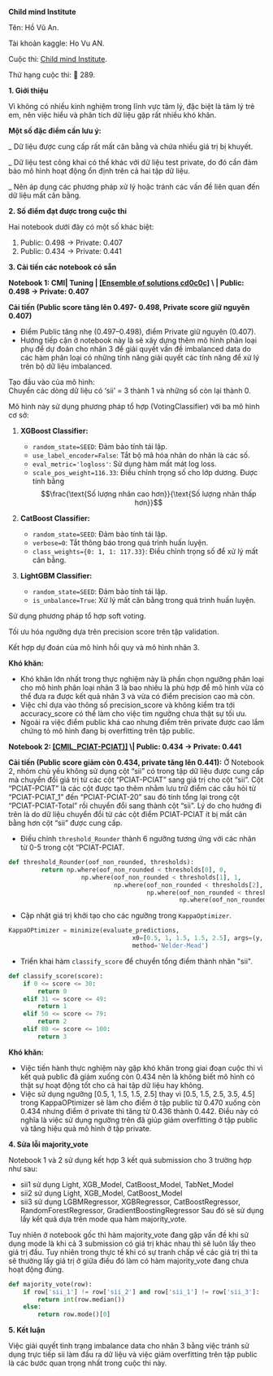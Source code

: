 **Child mind Institute**

Tên: Hồ Vũ An.  

Tài khoản kaggle: Ho Vu AN.  

Cuộc thi: [Child mind Institute](https://www.kaggle.com/competitions/child-mind-institute-problematic-internet-use).  

Thứ hạng cuộc thi: 🥉 289.  


**1. Giới thiệu**

Vì không có nhiều kinh nghiệm trong lĩnh vực tâm lý, đặc biệt là tâm lý trẻ em, nên việc hiểu và phân tích dữ liệu gặp rất nhiều khó khăn.

**Một số đặc điểm cần lưu ý:**

\_ Dữ liệu được cung cấp rất mất cân bằng và chứa nhiều giá trị bị khuyết.

\_ Dữ liệu test công khai có thể khác với dữ liệu test private, do đó cần đảm bảo mô hình hoạt động ổn định trên cả hai tập dữ liệu.

\_ Nên áp dụng các phương pháp xử lý hoặc tránh các vấn đề liên quan đến dữ liệu mất cân bằng.

**2. Số điểm đạt được trong cuộc thi**

Hai notebook dưới đây có một số khác biệt:

1. Public: 0.498 → Private: 0.407
2. Public: 0.434 → Private: 0.441

**3. Cải tiến các notebook có sẵn**

**Notebook 1: CMI| Tuning | [[Ensemble of solutions cd0c0c]](https://www.kaggle.com/code/hovuan/cmi-tuning-ensemble-of-solutions-cd0c0c)
\ | Public: 0.498 → Private: 0.407**

**Cải tiến (Public score tăng lên  0.497- 0.498, Private score giữ nguyên 0.407)**
- Điểm Public tăng nhẹ (0.497–0.498), điểm Private giữ nguyên (0.407).
- Hướng tiếp cận ở notebook này là sẽ xây dựng thêm mô hình phân loại phụ để dự đoán cho nhãn 3 để giải quyết vấn đề imbalanced data do các hàm phân loại có những tính năng giải quyết các tính năng để xử lý trên bộ dữ liệu imbalanced.

Tạo đầu vào của mô hình:  
  Chuyển các dòng dữ liệu có ‘sii’ = 3 thành 1 và những số còn lại thành 0.

Mô hình này sử dụng phương pháp tổ hợp (VotingClassifier) với ba mô hình cơ sở:

  1. **XGBoost Classifier:**
     - `random_state=SEED`: Đảm bảo tính tái lập.
     - `use_label_encoder=False`: Tắt bộ mã hóa nhãn do nhãn là các số.
     - `eval_metric='logloss'`: Sử dụng hàm mất mát log loss.
     - `scale_pos_weight=116.33`: Điều chỉnh trọng số cho lớp dương. Được tính bằng $$\frac{\text{Số lượng nhãn cao hơn}}{\text{Số lượng nhãn thấp hơn}}$$

  2. **CatBoost Classifier:**
     - `random_state=SEED`: Đảm bảo tính tái lập.
     - `verbose=0`: Tắt thông báo trong quá trình huấn luyện.
     - `class_weights={0: 1, 1: 117.33}`: Điều chỉnh trọng số để xử lý mất cân bằng.

  3. **LightGBM Classifier:**
     - `random_state=SEED`: Đảm bảo tính tái lập.
     - `is_unbalance=True`: Xử lý mất cân bằng trong quá trình huấn luyện.

Sử dụng phương pháp tổ hợp soft voting.

Tối ưu hóa ngưỡng dựa trên precision score trên tập validation.

Kết hợp dự đoán của mô hình hồi quy và mô hình nhãn 3.

**Khó khăn:**
-	Khó khăn lớn nhất trong thực nghiệm này là phần chọn ngưỡng phân loại cho mô hình phân loại nhãn 3 là bao nhiêu là phù hợp để mô hình vừa có thể đưa ra được kết quả nhãn 3 và vừa có điểm precision cao mà còn.
-	Việc chỉ dựa vào thông số precision_score và không kiểm tra tới accuracy_score có thể làm cho việc tìm ngưỡng chưa thật sự tối ưu.
-	Ngoài ra việc điểm public khá cao nhưng điểm trên private được cao lắm chứng tỏ mô hình đang bị overfitting trên tập public. 

**Notebook 2: [[CMIL_PCIAT-PCIAT)]]([https://www.kaggle.com/code/hovuan/cmi-tuning-ensemble-of-solutions-cd0c0c](https://www.kaggle.com/code/hovuan/cmil-pciat-pciat))
\| Public: 0.434  → Private: 0.441**

**Cải tiến (Public score giảm còn 0.434, private tăng lên 0.441):**
Ở Notebook 2, nhóm chủ yếu không sử dụng cột “sii” có trong tập dữ liệu được cung cấp mà chuyển đổi giá trị từ các cột “PCIAT-PCIAT” sang giá trị cho cột “sii”. Cột “PCIAT-PCIAT” là các cột được tạo thêm nhằm lưu trữ điểm các câu hỏi từ “PCIAT-PCIAT_1” đến “PCIAT-PCIAT-20” sau đó tính tổng lại trong cột “PCIAT-PCIAT-Total” rồi chuyển đổi sang thành cột “sii”. Lý do cho hướng đi trên là do dữ liệu chuyển đổi từ các cột điểm PCIAT-PCIAT ít bị mất cân bằng hơn cột “sii” được cung cấp.

- Điều chỉnh `threshold_Rounder` thành 6 ngưỡng tương ứng với các nhãn từ 0-5 trong cột “PCIAT-PCIAT.
```python
def threshold_Rounder(oof_non_rounded, thresholds):
         return np.where(oof_non_rounded < thresholds[0], 0,
                    np.where(oof_non_rounded < thresholds[1], 1,
                             np.where(oof_non_rounded < thresholds[2], 2,
                                      np.where(oof_non_rounded < thresholds[3], 3,
                                               np.where(oof_non_rounded < thresholds[4], 4, 5)))))
```
- Cập nhật giá trị khởi tạo cho các ngưỡng trong `KappaOptimizer`.
```python
KappaOPtimizer = minimize(evaluate_predictions,
                                  x0=[0.5, 1, 1.5, 1.5, 2.5], args=(y, oof_non_rounded), 
                                  method='Nelder-Mead')
```
- Triển khai hàm `classify_score` để chuyển tổng điểm thành nhãn "sii".
```python
def classify_score(score):
    if 0 <= score <= 30:
        return 0
    elif 31 <= score <= 49:
        return 1
    elif 50 <= score <= 79:
        return 2
    elif 80 <= score <= 100:
        return 3
```
**Khó khăn:**
-	Việc tiến hành thực nghiệm này gặp khó khăn trong giai đoạn cuộc thi vì kết quả public đã giảm xuống còn 0.434 nên là không biết mô hình có thật sự hoạt động tốt cho cả hai tập dữ liệu hay không.
-	Việc sử dụng ngưỡng [0.5, 1, 1.5, 1.5, 2.5] thay vì [0.5, 1.5, 2.5, 3.5, 4.5] trong KappaOPtimizer sẽ làm cho điểm ở tập public từ 0.470 xuống còn 0.434 nhưng điểm ở private thì tăng từ 0.436 thành 0.442. Điều này có nghĩa là việc sử dụng ngưỡng trên đã giúp giảm overfitting ở tập public và tăng hiệu quả mô hình ở tập private. 

**4. Sửa lỗi majority_vote**

Notebook 1 và 2 sử dụng kết hợp 3 kết quả submission cho 3 trường hợp như sau:
+	sii1 sử dụng Light, XGB_Model, CatBoost_Model, TabNet_Model
+	sii2 sử dụng Light, XGB_Model, CatBoost_Model
+	sii3 sử dụng LGBMRegressor, XGBRegressor, CatBoostRegressor, RandomForestRegressor, GradientBoostingRegressor
Sau đó sẽ sử dụng lấy kết quả dựa trên mode qua hàm majority_vote.

Tuy nhiên ở notebook gốc thì hàm majority_vote đang gặp vấn đề khi sử dụng mode là khi cả 3 submission có giá trị khác nhau thì sẽ luôn lấy theo giá trị đầu. Tuy nhiên trong thực tế khi có sự tranh chấp về các giá trị thì ta sẽ thường lấy giá trị ở giữa điều đó làm có hàm majority_vote đang chưa hoạt động đúng.

```python
def majority_vote(row):
    if row['sii_1'] != row['sii_2'] and row['sii_1'] != row['sii_3']:
        return int(row.median()) 
    else:
        return row.mode()[0]
```

**5. Kết luận**

Việc giải quyết tình trạng imbalance data cho nhãn 3 bằng việc tránh sử dụng trực tiếp sii làm đầu ra dữ liệu và việc giảm overfitting trên tập public là các bước quan trọng nhất trong cuộc thi này.

